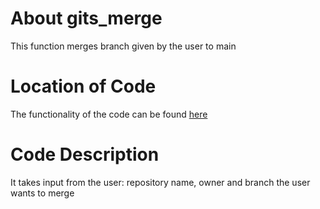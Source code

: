 # About gits_merge
This function merges branch given by the user to main

# Location of Code
The functionality of the code can be found [here](https://github.com/psvkaushik/Group50_Proj2/blob/main/src/gits_merge.py)

# Code Description
It takes input from the user: repository name, owner and branch the user wants to merge
